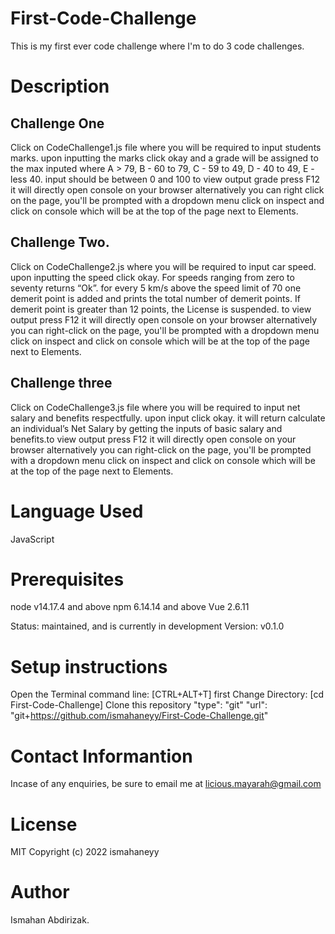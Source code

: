 # First-Code-Challenge
This is my first ever  code challenge where I'm to do 3 code challenges.

# Description

## Challenge One

Click on CodeChallenge1.js file where you will be required to input students marks. upon inputting the marks click okay and a grade will be assigned to the max inputed where A > 79, B - 60 to 79, C - 59 to 49, D - 40 to 49, E - less 40. input should be between 0 and 100 to view output grade press F12 it will directly open console on your browser alternatively you can right click on the page, you'll be prompted with a dropdown menu click on inspect and click on console which will be at the top of the page next to Elements.

 ## Challenge Two.

  Click on CodeChallenge2.js where you will be required to input car speed. upon inputting the speed click okay.
  For speeds ranging from zero to seventy returns “Ok”. for every 5 km/s above the speed limit of 70 one demerit point is added and prints the total number of demerit points.
  If demerit point is greater than 12 points, the License is suspended. to view output press F12 it will directly open console on your browser alternatively you can right-click on the page, you'll be prompted with a dropdown menu click on inspect and click on console which will be at the top of the page next to Elements.

## Challenge three

Click on CodeChallenge3.js file where you will be required to input net salary and benefits respectfully. upon input click okay. it will return calculate an individual’s Net Salary by getting the inputs of basic salary and benefits.to view output press F12 it will directly open console on your browser alternatively you can right-click on the page, you'll be prompted with a dropdown menu click on inspect and click on console which will be at the top of the page next to Elements.

# Language Used 
  JavaScript

# Prerequisites
 node v14.17.4 and above
 npm 6.14.14 and above
 Vue 2.6.11

 Status:
    maintained, and is currently in development
Version:
    v0.1.0

# Setup instructions

Open the Terminal command line: [CTRL+ALT+T]
first Change Directory: [cd First-Code-Challenge]
Clone this repository
"type": "git"
    "url": "git+https://github.com/ismahaneyy/First-Code-Challenge.git"


# Contact Informantion

Incase of any enquiries, be sure to email me at
licious.mayarah@gmail.com

# License
MIT
Copyright (c) 2022 ismahaneyy

# Author
Ismahan Abdirizak.

